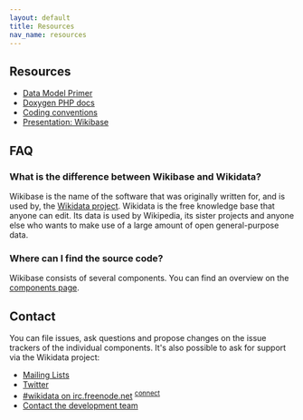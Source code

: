 ```yaml
---
layout: default
title: Resources
nav_name: resources
---
```


## Resources

* [Data Model Primer](https://www.mediawiki.org/wiki/Wikibase/DataModel/Primer)
* [Doxygen PHP docs](http://wbdoc.wmflabs.org/)
* [Coding conventions](https://www.mediawiki.org/wiki/Wikibase/Coding_conventions)
* [Presentation: Wikibase](http://bit.ly/wikibase-smwcon)

## FAQ

### What is the difference between Wikibase and Wikidata?

Wikibase is the name of the software that was originally written for, and is used by, the
[Wikidata project](https://www.wikidata.org/). Wikidata is the free knowledge base that
anyone can edit. Its data is used by Wikipedia, its sister projects and anyone else who wants to make use of a large amount of open general-purpose data.

### Where can I find the source code?

Wikibase consists of several components. You can find an overview on the [components page]({{site.url}}/components).

## Contact

You can file issues, ask questions and propose changes on the issue trackers of the individual
components. It's also possible to ask for support via the Wikidata project:

- [Mailing Lists](https://www.mediawiki.org/wiki/Wikibase/Support)
- [Twitter](https://twitter.com/wikidata)
- [#wikidata on irc.freenode.net](irc://irc.freenode.net/wikidata) <sup>[connect](http://webchat.freenode.net/?channels=#wikidata)</sup>
- [Contact the development team](https://www.wikidata.org/wiki/Wikidata:Contact_the_development_team)
